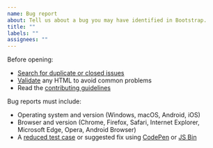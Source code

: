 ```yaml
---
name: Bug report
about: Tell us about a bug you may have identified in Bootstrap.
title: ""
labels: ""
assignees: ""
---
```


Before opening:

- [Search for duplicate or closed issues](https://github.com/twbs/bootstrap/issues?utf8=%E2%9C%93&q=is%3Aissue)
- [Validate](https://html5.validator.nu/) any HTML to avoid common problems
- Read the [contributing guidelines](https://github.com/twbs/bootstrap/blob/v4-dev/.github/CONTRIBUTING.md)

Bug reports must include:

- Operating system and version (Windows, macOS, Android, iOS)
- Browser and version (Chrome, Firefox, Safari, Internet Explorer, Microsoft Edge, Opera, Android Browser)
- A [reduced test case](https://css-tricks.com/reduced-test-cases/) or suggested fix using [CodePen](https://codepen.io/) or [JS Bin](https://jsbin.com/)

